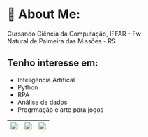 # 💫 About Me:
Cursando Ciência da Computação, IFFAR - Fw<br/>
Natural de Palmeira das Missões - RS

## Tenho interesse em:
   - Inteligência Artifical
   - Python
   - RPA
   - Análise de dados
   - Progrmação e arte para jogos
     

| ![](https://github-readme-streak-stats.herokuapp.com/?user=YuriBandeira28&theme=dark&show_icons=true&hide_border=true) | ![](http://github-profile-summary-cards.vercel.app/api/cards/repos-per-language?username=YuriBandeira28&theme=dark&show_icons=true) | ![](http://github-profile-summary-cards.vercel.app/api/cards/most-commit-language?username=YuriBandeira28&theme=dark&show_icons=true) |
| :-: | :-: | :-: |

